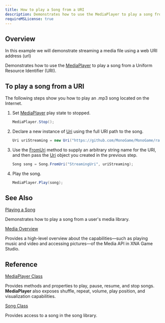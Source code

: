 ```yaml
---
title: How to play a Song from a URI
description: Demonstrates how to use the MediaPlayer to play a song from a Uniform Resource Identifier (URI).
requireMSLicense: true
---
```


## Overview

In this example we will demonstrate streaming a media file using a web URI address (url)

Demonstrates how to use the [MediaPlayer](xref:Microsoft.Xna.Framework.Media.MediaPlayer) to play a song from a Uniform Resource Identifier (URI).

## To play a song from a URI

The following steps show you how to play an .mp3 song located on the Internet.

1. Set [MediaPlayer](xref:Microsoft.Xna.Framework.Media.MediaPlayer) play state to stopped.

    ```csharp
    MediaPlayer.Stop();
    ```

2. Declare a new instance of [Uri](http://msdn.microsoft.com/en-us/library/system.uri.aspx) using the full URI path to the song.

    ```csharp
    Uri uriStreaming = new Uri("https://github.com/MonoGame/MonoGame/raw/develop/Tests/Assets/Audio/rock_loop_stereo.mp3");
    ```

3. Use the [FromUri](xref:Microsoft.Xna.Framework.Media.Song) method to supply an arbitrary string name for the URI, and then pass the [Uri](http://msdn.microsoft.com/en-us/library/system.uri.aspx) object you created in the previous step.

    ```csharp
    Song song = Song.FromUri("StreamingUri", uriStreaming);
    ```

4. Play the song.

    ```csharp
    MediaPlayer.Play(song);
    ```

## See Also

[Playing a Song](HowTo_PlayASong.md)

Demonstrates how to play a song from a user's media library.

[Media Overview](../../whatis/WhatIs_Audio.md)

Provides a high-level overview about the capabilities—such as playing music and video and accessing pictures—of the Media API in XNA Game Studio.

## Reference

[MediaPlayer Class](xref:Microsoft.Xna.Framework.Media.MediaPlayer)

Provides methods and properties to play, pause, resume, and stop songs. **MediaPlayer** also exposes shuffle, repeat, volume, play position, and visualization capabilities.

[Song Class](xref:Microsoft.Xna.Framework.Media.Song)

Provides access to a song in the song library.

